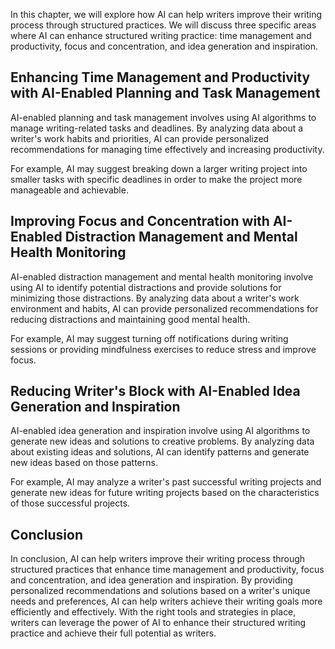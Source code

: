
In this chapter, we will explore how AI can help writers improve their writing process through structured practices. We will discuss three specific areas where AI can enhance structured writing practice: time management and productivity, focus and concentration, and idea generation and inspiration.

Enhancing Time Management and Productivity with AI-Enabled Planning and Task Management
---------------------------------------------------------------------------------------

AI-enabled planning and task management involves using AI algorithms to manage writing-related tasks and deadlines. By analyzing data about a writer's work habits and priorities, AI can provide personalized recommendations for managing time effectively and increasing productivity.

For example, AI may suggest breaking down a larger writing project into smaller tasks with specific deadlines in order to make the project more manageable and achievable.

Improving Focus and Concentration with AI-Enabled Distraction Management and Mental Health Monitoring
-----------------------------------------------------------------------------------------------------

AI-enabled distraction management and mental health monitoring involve using AI to identify potential distractions and provide solutions for minimizing those distractions. By analyzing data about a writer's work environment and habits, AI can provide personalized recommendations for reducing distractions and maintaining good mental health.

For example, AI may suggest turning off notifications during writing sessions or providing mindfulness exercises to reduce stress and improve focus.

Reducing Writer's Block with AI-Enabled Idea Generation and Inspiration
-----------------------------------------------------------------------

AI-enabled idea generation and inspiration involve using AI algorithms to generate new ideas and solutions to creative problems. By analyzing data about existing ideas and solutions, AI can identify patterns and generate new ideas based on those patterns.

For example, AI may analyze a writer's past successful writing projects and generate new ideas for future writing projects based on the characteristics of those successful projects.

Conclusion
----------

In conclusion, AI can help writers improve their writing process through structured practices that enhance time management and productivity, focus and concentration, and idea generation and inspiration. By providing personalized recommendations and solutions based on a writer's unique needs and preferences, AI can help writers achieve their writing goals more efficiently and effectively. With the right tools and strategies in place, writers can leverage the power of AI to enhance their structured writing practice and achieve their full potential as writers.
